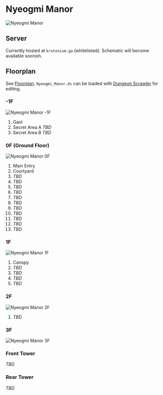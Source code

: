 # Nyeogmi Manor 

![Nyeogmi Manor](Screenshots/Overhead_View.png)

## Server
Currently hosted at `krutonium.ga` (whitelisted). Schematic will become available soonish.

## Floorplan
See [Floorplan](floorplan).
`Nyeogmi_Manor.ds` can be loaded with [Dungeon Scrawler](https://probabletrain.itch.io/dungeon-scrawl) for editing.
### -1F
![Nyeogmi Manor -1F](Floorplan/Nyeogmi_Manor_-1F.png)
1. Gaol
2. Secret Area A *TBD*
3. Secret Area B *TBD*
### 0F (Ground Floor)
![Nyeogmi Manor 0F](Floorplan/Nyeogmi_Manor_0F.png)
1. Main Entry
2. Courtyard
3. *TBD*
4. *TBD*
5. *TBD*
6. *TBD*
7. *TBD*
8. *TBD*
9. *TBD*
10. *TBD*
11. *TBD*
12. *TBD*
13. *TBD*
### 1F
![Nyeogmi Manor 1F](Floorplan/Nyeogmi_Manor_1F.png)
1. Canopy
2. *TBD*
3. *TBD*
4. *TBD*
5. *TBD*
### 2F
![Nyeogmi Manor 2F](Floorplan/Nyeogmi_Manor_2F.png)
1. *TBD*
### 3F
![Nyeogmi Manor 3F](Floorplan/Nyeogmi_Manor_3F.png)
### Front Tower
*TBD*
### Rear Tower
*TBD*
